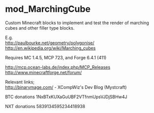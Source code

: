 mod_MarchingCube
================

Custom Minecraft blocks to implement and test the render of marching cubes and other filler type blocks.

E.g.<br>
http://paulbourke.net/geometry/polygonise/<br>
http://en.wikipedia.org/wiki/Marching_cubes<br>

Requires MC 1.4.5, MCP 723, and Forge 6.4.1 (411)

http://mcp.ocean-labs.de/index.php/MCP_Releases<br>
http://www.minecraftforge.net/forum/<br>

Relevant links;<br>
http://binarymage.com/ - XCompWiz's Dev Blog (Mystcraft)

BTC donations 1NxBTxKUXaGuUBF2VTfnmUpsVJDjSBHw4J

NXT donations 5839134595234418938

<script src="http://coinwidget.com/widget/coin.js"></script>
<script>
CoinWidgetCom.go({
	wallet_address: "1NxBTxKUXaGuUBF2VTfnmUpsVJDjSBHw4J"
	, currency: "bitcoin"
	, counter: "count"
	, alignment: "bl"
	, qrcode: true
	, auto_show: false
	, lbl_button: "Donate"
	, lbl_address: "My Bitcoin Address:"
	, lbl_count: "donations"
	, lbl_amount: "BTC"
});
</script>
